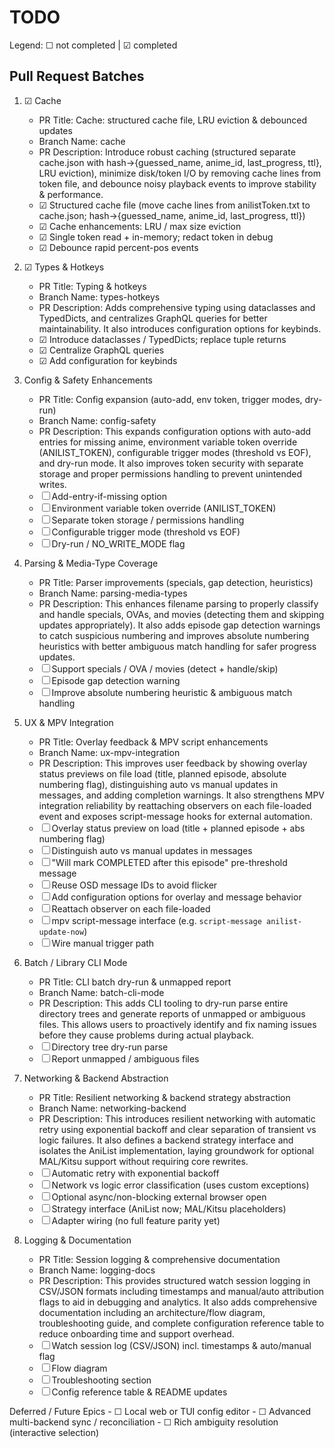 # TODO

Legend: ☐ not completed | ☑ completed

## Pull Request Batches

1. ☑ Cache
	- PR Title: Cache: structured cache file, LRU eviction & debounced updates
	- Branch Name: cache
	- PR Description: Introduce robust caching (structured separate cache.json with hash→{guessed_name, anime_id, last_progress, ttl}, LRU eviction), minimize disk/token I/O by removing cache lines from token file, and debounce noisy playback events to improve stability & performance.
	- ☑ Structured cache file (move cache lines from anilistToken.txt to cache.json; hash→{guessed_name, anime_id, last_progress, ttl})
	- ☑ Cache enhancements: LRU / max size eviction
	- ☑ Single token read + in-memory; redact token in debug
	- ☑ Debounce rapid percent-pos events

2. ☑ Types & Hotkeys
	- PR Title: Typing & hotkeys
	- Branch Name: types-hotkeys
	- PR Description: Adds comprehensive typing using dataclasses and TypedDicts, and centralizes GraphQL queries for better maintainability. It also introduces configuration options for keybinds.
	- ☑ Introduce dataclasses / TypedDicts; replace tuple returns
	- ☑ Centralize GraphQL queries
	- ☑ Add configuration for keybinds

3. Config & Safety Enhancements
	- PR Title: Config expansion (auto-add, env token, trigger modes, dry-run)
	- Branch Name: config-safety
	- PR Description: This expands configuration options with auto-add entries for missing anime, environment variable token override (ANILIST_TOKEN), configurable trigger modes (threshold vs EOF), and dry-run mode. It also improves token security with separate storage and proper permissions handling to prevent unintended writes.
	- ☐ Add-entry-if-missing option
	- ☐ Environment variable token override (ANILIST_TOKEN)
	- ☐ Separate token storage / permissions handling
	- ☐ Configurable trigger mode (threshold vs EOF)
	- ☐ Dry-run / NO_WRITE_MODE flag

4. Parsing & Media-Type Coverage
	- PR Title: Parser improvements (specials, gap detection, heuristics)
	- Branch Name: parsing-media-types
	- PR Description: This enhances filename parsing to properly classify and handle specials, OVAs, and movies (detecting them and skipping updates appropriately). It also adds episode gap detection warnings to catch suspicious numbering and improves absolute numbering heuristics with better ambiguous match handling for safer progress updates.
	- ☐ Support specials / OVA / movies (detect + handle/skip)
	- ☐ Episode gap detection warning
	- ☐ Improve absolute numbering heuristic & ambiguous match handling

5. UX & MPV Integration
	- PR Title: Overlay feedback & MPV script enhancements
	- Branch Name: ux-mpv-integration
	- PR Description: This improves user feedback by showing overlay status previews on file load (title, planned episode, absolute numbering flag), distinguishing auto vs manual updates in messages, and adding completion warnings. It also strengthens MPV integration reliability by reattaching observers on each file-loaded event and exposes script-message hooks for external automation.
	- ☐ Overlay status preview on load (title + planned episode + abs numbering flag)
	- ☐ Distinguish auto vs manual updates in messages
	- ☐ "Will mark COMPLETED after this episode" pre-threshold message
	- ☐ Reuse OSD message IDs to avoid flicker
	- ☐ Add configuration options for overlay and message behavior
	- ☐ Reattach observer on each file-loaded
	- ☐ mpv script-message interface (e.g. `script-message anilist-update-now`)
	- ☐ Wire manual trigger path

6. Batch / Library CLI Mode
	- PR Title: CLI batch dry-run & unmapped report
	- Branch Name: batch-cli-mode
	- PR Description: This adds CLI tooling to dry-run parse entire directory trees and generate reports of unmapped or ambiguous files. This allows users to proactively identify and fix naming issues before they cause problems during actual playback.
	- ☐ Directory tree dry-run parse
	- ☐ Report unmapped / ambiguous files

7. Networking & Backend Abstraction
	- PR Title: Resilient networking & backend strategy abstraction
	- Branch Name: networking-backend
	- PR Description: This introduces resilient networking with automatic retry using exponential backoff and clear separation of transient vs logic failures. It also defines a backend strategy interface and isolates the AniList implementation, laying groundwork for optional MAL/Kitsu support without requiring core rewrites.
	- ☐ Automatic retry with exponential backoff
	- ☐ Network vs logic error classification (uses custom exceptions)
	- ☐ Optional async/non-blocking external browser open
	- ☐ Strategy interface (AniList now; MAL/Kitsu placeholders)
	- ☐ Adapter wiring (no full feature parity yet)

8. Logging & Documentation
	- PR Title: Session logging & comprehensive documentation
	- Branch Name: logging-docs
	- PR Description: This provides structured watch session logging in CSV/JSON formats including timestamps and manual/auto attribution flags to aid in debugging and analytics. It also adds comprehensive documentation including an architecture/flow diagram, troubleshooting guide, and complete configuration reference table to reduce onboarding time and support overhead.
	- ☐ Watch session log (CSV/JSON) incl. timestamps & auto/manual flag
	- ☐ Flow diagram
	- ☐ Troubleshooting section
	- ☐ Config reference table & README updates

Deferred / Future Epics
	- ☐ Local web or TUI config editor
	- ☐ Advanced multi-backend sync / reconciliation
	- ☐ Rich ambiguity resolution (interactive selection)
